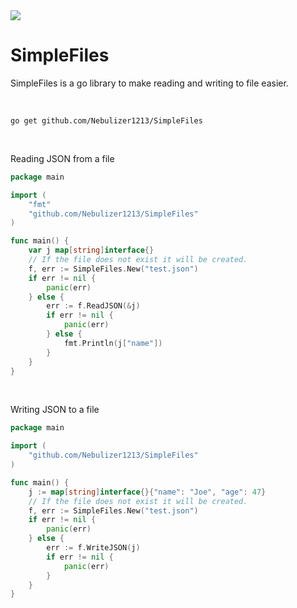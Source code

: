 <a href="https://jgltechnologies.com/discord">
<img src="https://discord.com/api/guilds/844418702430175272/embed.png">
</a>

# SimpleFiles

SimpleFiles is a go library to make reading and writing to file easier.

<br>

```
go get github.com/Nebulizer1213/SimpleFiles
```

<br>

Reading JSON from a file

```go
package main

import (
	"fmt"
	"github.com/Nebulizer1213/SimpleFiles"
)

func main() {
	var j map[string]interface{}
	// If the file does not exist it will be created.
	f, err := SimpleFiles.New("test.json")
	if err != nil {
		panic(err)
	} else {
		err := f.ReadJSON(&j)
		if err != nil {
			panic(err)
		} else {
			fmt.Println(j["name"])
		}
	}
}
```

<br>

Writing JSON to a file

```go
package main

import (
	"github.com/Nebulizer1213/SimpleFiles"
)

func main() {
	j := map[string]interface{}{"name": "Joe", "age": 47}
	// If the file does not exist it will be created.
	f, err := SimpleFiles.New("test.json")
	if err != nil {
		panic(err)
	} else {
		err := f.WriteJSON(j)
		if err != nil {
			panic(err)
		}
	}
}
```